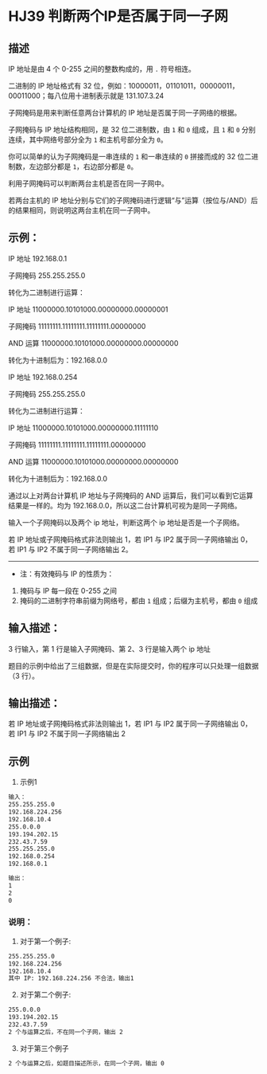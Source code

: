 # HJ39 判断两个IP是否属于同一子网

## 描述

IP 地址是由 4 个 0-255 之间的整数构成的，用 `.` 符号相连。

二进制的 IP 地址格式有 32 位，例如：10000011，01101011，00000011，00011000；每八位用十进制表示就是 131.107.3.24

子网掩码是用来判断任意两台计算机的 IP 地址是否属于同一子网络的根据。

子网掩码与 IP 地址结构相同，是 32 位二进制数，由 `1` 和 `0` 组成，且 `1` 和 `0` 分别连续，其中网络号部分全为 `1` 和主机号部分全为 `0`。

你可以简单的认为子网掩码是一串连续的 `1` 和一串连续的 `0` 拼接而成的 32 位二进制数，左边部分都是 `1`，右边部分都是 `0`。

利用子网掩码可以判断两台主机是否在同一子网中。

若两台主机的 IP 地址分别与它们的子网掩码进行逻辑“与”运算（按位与/AND）后的结果相同，则说明这两台主机在同一子网中。

## 示例：

IP 地址   192.168.0.1

子网掩码   255.255.255.0

转化为二进制进行运算：

IP 地址   11000000.10101000.00000000.00000001

子网掩码   11111111.11111111.11111111.00000000

AND 运算   11000000.10101000.00000000.00000000

转化为十进制后为：192.168.0.0

IP 地址    192.168.0.254

子网掩码   255.255.255.0

转化为二进制进行运算：

IP 地址   11000000.10101000.00000000.11111110

子网掩码  11111111.11111111.11111111.00000000

AND 运算  11000000.10101000.00000000.00000000

转化为十进制后为：192.168.0.0

通过以上对两台计算机 IP 地址与子网掩码的 AND 运算后，我们可以看到它运算结果是一样的。均为 192.168.0.0，所以这二台计算机可视为是同一子网络。

输入一个子网掩码以及两个 ip 地址，判断这两个 ip 地址是否是一个子网络。

若 IP 地址或子网掩码格式非法则输出 1，若 IP1 与 IP2 属于同一子网络输出 0，若 IP1 与 IP2 不属于同一子网络输出 2。

***

* 注：有效掩码与 IP 的性质为：

1. 掩码与 IP 每一段在 0-255 之间
2. 掩码的二进制字符串前缀为网络号，都由 `1` 组成；后缀为主机号，都由 `0` 组成

## 输入描述：

3 行输入，第 1 行是输入子网掩码、第 2、3 行是输入两个 ip 地址

题目的示例中给出了三组数据，但是在实际提交时，你的程序可以只处理一组数据（3 行）。

## 输出描述：

若 IP 地址或子网掩码格式非法则输出 1，若 IP1 与 IP2 属于同一子网络输出 0，若 IP1 与 IP2 不属于同一子网络输出 2

## 示例

1. 示例1

```txt
输入：
255.255.255.0
192.168.224.256
192.168.10.4
255.0.0.0
193.194.202.15
232.43.7.59
255.255.255.0
192.168.0.254
192.168.0.1

输出：
1
2
0
```

### 说明：

1. 对于第一个例子:

```txt
255.255.255.0
192.168.224.256
192.168.10.4
其中 IP: 192.168.224.256 不合法，输出1
```

2. 对于第二个例子:

```txt
255.0.0.0
193.194.202.15
232.43.7.59
2 个与运算之后，不在同一个子网，输出 2
```

3. 对于第三个例子

```txt
2 个与运算之后，如题目描述所示，在同一个子网，输出 0
```
